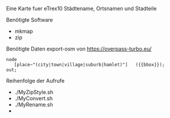 Eine Karte fuer eTrex10
Städtename, Ortsnamen und Stadteile

Benötigte Software
* mkmap
* zip

Benötigte Daten
export-osm von https://overpass-turbo.eu/
````
node
   [place~"(city|town|village|suburb|hamlet)"]   ({{bbox}});
out;
````

Reihenfolge der Aufrufe
* ./MyZipStyle.sh
* ./MyConvert.sh
* ./MyRename.sh
* 
